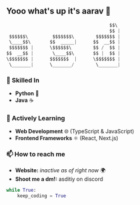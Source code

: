 ## Yooo what's up it's aarav 🤙

```python
                                      $$\       
                                      $$ |      
 $$$$$$\         $$$$$$$\        $$$$$$$ |      
 \____$$\       $$  _____|      $$  __$$ |      
 $$$$$$$ |      \$$$$$$\        $$ /  $$ |      
$$  __$$ |       \____$$\       $$ |  $$ |      
\$$$$$$$ |      $$$$$$$  |      \$$$$$$$ |      
 \_______|      \_______/        \_______|      

```

### 🚀 Skilled In
- **Python** 🐍 
- **Java** ☕ 

### 🌱 Actively Learning
- **Web Development** 🌐 (TypeScript & JavaScript)
- **Frontend Frameworks** ⚛️ (React, Next.js)

### 📫 How to reach me
- **Website:** *inactive as of right now* 🌍
- **Shoot me a dm!:** asditiy on discord

```python
while True:
    keep_coding = True
```
